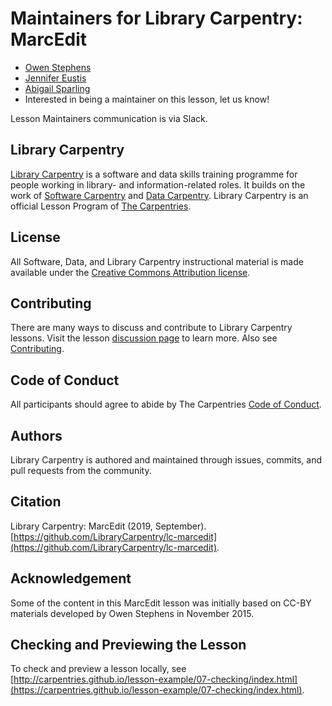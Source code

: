 # Maintainers for Library Carpentry: MarcEdit

- [Owen Stephens](https://github.com/ostephens)
- [Jennifer Eustis](https://github.com/jenmawe)
- [Abigail Sparling](https://github.com/abigailsparling)
- Interested in being a maintainer on this lesson, let us know!

Lesson Maintainers communication is via Slack.

## Library Carpentry

[Library Carpentry](https://librarycarpentry.org) is a software and data skills training programme for people working in library- and information-related roles. It builds on the work of [Software Carpentry](https://software-carpentry.org/) and [Data Carpentry](https://www.datacarpentry.org/). Library Carpentry is an official Lesson Program of [The Carpentries](https://carpentries.org/).

## License

All Software, Data, and Library Carpentry instructional material is made available under the [Creative Commons Attribution
license](https://github.com/LibraryCarpentry/lc-marcedit/blob/main/LICENSE.md).

## Contributing

There are many ways to discuss and contribute to Library Carpentry lessons. Visit the lesson [discussion page](https://librarycarpentry.github.io/lc-marcedit/discuss.html) to learn more. Also see [Contributing](https://github.com/LibraryCarpentry/lc-marcedit/blob/main/CONTRIBUTING.md).

## Code of Conduct

All participants should agree to abide by The Carpentries [Code of Conduct](https://docs.carpentries.org/policies/coc/).

## Authors

Library Carpentry is authored and maintained through issues, commits, and pull requests from the community.

## Citation

Library Carpentry: MarcEdit (2019, September). [https://github.com/LibraryCarpentry/lc-marcedit](https://github.com/LibraryCarpentry/lc-marcedit).

## Acknowledgement

Some of the content in this MarcEdit lesson was initially based on CC-BY materials developed by Owen Stephens in November 2015.

## Checking and Previewing the Lesson

To check and preview a lesson locally, see [http://carpentries.github.io/lesson-example/07-checking/index.html](https://carpentries.github.io/lesson-example/07-checking/index.html).


